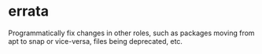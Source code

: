 errata
======
Programmatically fix changes in other roles, such as packages moving from apt to snap or vice-versa, files being deprecated, etc.
